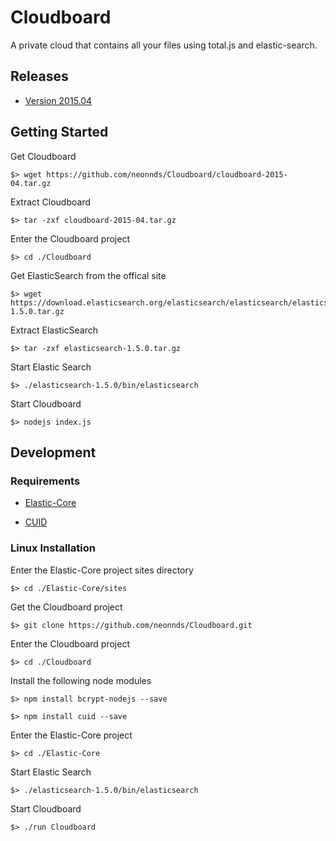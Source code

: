 # Cloudboard
A private cloud that contains all your files using total.js and elastic-search.

## Releases

* [Version 2015.04](https://github.com/neonnds/Cloudboard/cloudboard-2015-04.tar.gz)


## Getting Started

Get Cloudboard

    $> wget https://github.com/neonnds/Cloudboard/cloudboard-2015-04.tar.gz
    
Extract Cloudboard

    $> tar -zxf cloudboard-2015-04.tar.gz
    
Enter the Cloudboard project

    $> cd ./Cloudboard

Get ElasticSearch from the offical site

    $> wget https://download.elasticsearch.org/elasticsearch/elasticsearch/elasticsearch-1.5.0.tar.gz
    
Extract ElasticSearch

    $> tar -zxf elasticsearch-1.5.0.tar.gz
    
Start Elastic Search

    $> ./elasticsearch-1.5.0/bin/elasticsearch

Start Cloudboard

    $> nodejs index.js


## Development

### Requirements

* [Elastic-Core](https://github.com/neonnds/Elastic-Core)

* [CUID](https://github.com/ericelliott/cuid)


### Linux Installation

Enter the Elastic-Core project sites directory

    $> cd ./Elastic-Core/sites

Get the Cloudboard project

    $> git clone https://github.com/neonnds/Cloudboard.git

Enter the Cloudboard project

    $> cd ./Cloudboard

Install the following node modules

    $> npm install bcrypt-nodejs --save
    
    $> npm install cuid --save

Enter the Elastic-Core project

    $> cd ./Elastic-Core

Start Elastic Search

    $> ./elasticsearch-1.5.0/bin/elasticsearch

Start Cloudboard

    $> ./run Cloudboard
